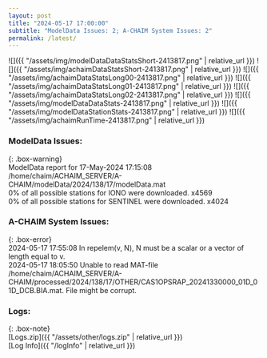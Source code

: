 ```yaml
---
layout: post
title: "2024-05-17 17:00:00"
subtitle: "ModelData Issues: 2; A-CHAIM System Issues: 2"
permalink: /latest/
---
```


![]({{ "/assets/img/modelDataDataStatsShort-2413817.png" | relative_url }})
![]({{ "/assets/img/achaimDataStatsShort-2413817.png" | relative_url }})
![]({{ "/assets/img/achaimDataStatsLong00-2413817.png" | relative_url }})
![]({{ "/assets/img/achaimDataStatsLong01-2413817.png" | relative_url }})
![]({{ "/assets/img/achaimDataStatsLong02-2413817.png" | relative_url }})
![]({{ "/assets/img/modelDataDataStats-2413817.png" | relative_url }})
![]({{ "/assets/img/modelDataStationStats-2413817.png" | relative_url }})
![]({{ "/assets/img/achaimRunTime-2413817.png" | relative_url }})


### ModelData Issues:  
  
{: .box-warning}  
 ModelData report for 17-May-2024 17:15:08   
 /home/chaim/ACHAIM_SERVER/A-CHAIM/modelData/2024/138/17/modelData.mat   
 0% of all possible stations for IONO were downloaded. x4569   
 0% of all possible stations for SENTINEL were downloaded. x4024   
  
### A-CHAIM System Issues:  
  
{: .box-error}  
2024-05-17 17:55:08 In repelem(v, N), N must be a scalar or a vector of length equal to v.  
2024-05-17 18:05:50 Unable to read MAT-file /home/chaim/ACHAIM_SERVER/A-CHAIM/processed/2024/138/17/OTHER/CAS1OPSRAP_20241330000_01D_01D_DCB.BIA.mat. File might be corrupt.  

### Logs:  
  
{: .box-note}  
[Logs.zip]({{ "/assets/other/logs.zip" | relative_url }})  
[Log Info]({{ "/logInfo" | relative_url }})  
